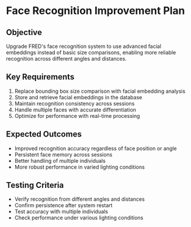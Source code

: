 # Face Recognition Improvement Plan

## Objective
Upgrade FRED's face recognition system to use advanced facial embeddings instead of basic size comparisons, enabling more reliable recognition across different angles and distances.

## Key Requirements
1. Replace bounding box size comparison with facial embedding analysis
2. Store and retrieve facial embeddings in the database
3. Maintain recognition consistency across sessions
4. Handle multiple faces with accurate differentiation
5. Optimize for performance with real-time processing

## Expected Outcomes
- Improved recognition accuracy regardless of face position or angle
- Persistent face memory across sessions
- Better handling of multiple individuals
- More robust performance in varied lighting conditions

## Testing Criteria
- Verify recognition from different angles and distances
- Confirm persistence after system restart
- Test accuracy with multiple individuals
- Check performance under various lighting conditions